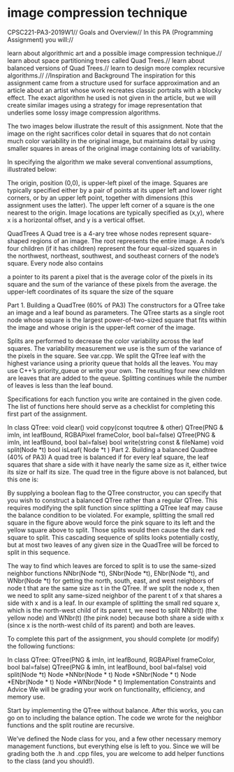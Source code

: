 # image compression technique
CPSC221-PA3-2019W1//
Goals and Overview//
In this PA (Programming Assignment) you will://

learn about algorithmic art and a possible image compression technique.//
learn about space partitioning trees called Quad Trees.//
learn about balanced versions of Quad Trees.//
learn to design more complex recursive algorithms.//
//Inspiration and Background
The inspiration for this assignment came from a structure used for surface approximation and an article about an artist whose work recreates classic portraits with a blocky effect. The exact algorithm he used is not given in the article, but we will create similar images using a strategy for image representation that underlies some lossy image compression algorithms.

The two images below illustrate the result of this assignment. Note that the image on the right sacrifices color detail in squares that do not contain much color variability in the original image, but maintains detail by using smaller squares in areas of the original image containing lots of variability.



In specifying the algorithm we make several conventional assumptions, illustrated below:

The origin, position (0,0), is upper-left pixel of the image.
Squares are typically specified either by a pair of points at its upper left and lower right corners, or by an upper left point, together with dimensions (this assignment uses the latter).
The upper left corner of a square is the one nearest to the origin.
Image locations are typically specified as (x,y), where x is a horizontal offset, and y is a vertical offset.

QuadTrees
A Quad tree is a 4-ary tree whose nodes represent square-shaped regions of an image. The root represents the entire image. A node’s four children (if it has children) represent the four equal-sized squares in the northwest, northeast, southwest, and southeast corners of the node’s square. Every node also contains

a pointer to its parent
a pixel that is the average color of the pixels in its square and the sum of the variance of these pixels from the average.
the upper-left coordinates of its square
the size of the square

Part 1. Building a QuadTree (60% of PA3)
The constructors for a QTree take an image and a leaf bound as parameters. The QTree starts as a single root node whose square is the largest power-of-two-sized square that fits within the image and whose origin is the upper-left corner of the image.

Splits are performed to decrease the color variability across the leaf squares. The variability measurement we use is the sum of the variance of the pixels in the square. See var.cpp. We split the QTree leaf with the highest variance using a priority queue that holds all the leaves. You may use C++’s priority_queue or write your own. The resulting four new children are leaves that are added to the queue. Splitting continues while the number of leaves is less than the leaf bound.

Specifications for each function you write are contained in the given code. The list of functions here should serve as a checklist for completing this first part of the assignment.

In class QTree:
void clear()
void copy(const toqutree & other)
QTree(PNG & imIn, int leafBound, RGBAPixel frameColor, bool bal=false)
QTree(PNG & imIn, int leafBound, bool bal=false)
bool write(string const & fileName)
void split(Node *t)
bool isLeaf( Node *t )
Part 2. Building a balanced Quadtree (40% of PA3)
A quad tree is balanced if for every leaf square, the leaf squares that share a side with it have nearly the same size as it, either twice its size or half its size. The quad tree in the figure above is not balanced, but this one is:


By supplying a boolean flag to the QTree constructor, you can specify that you wish to construct a balanced QTree rather than a regular QTree. This requires modifying the split function since splitting a QTree leaf may cause the balance condition to be violated. For example, splitting the small red square in the figure above would force the pink square to its left and the yellow square above to split. Those splits would then cause the dark red square to split. This cascading sequence of splits looks potentially costly, but at most two leaves of any given size in the QuadTree will be forced to split in this sequence.

The way to find which leaves are forced to split is to use the same-sized neighbor functions NNbr(Node *t), SNbr(Node *t), ENbr(Node *t), and WNbr(Node *t) for getting the north, south, east, and west neighbors of node t that are the same size as t in the QTree. If we split the node x, then we need to split any same-sized neighbor of the parent t of x that shares a side with x and is a leaf. In our example of splitting the small red square x, which is the north-west child of its parent t, we need to split NNbr(t) (the yellow node) and WNbr(t) (the pink node) because both share a side with x (since x is the north-west child of its parent) and both are leaves.

To complete this part of the assignment, you should complete (or modify) the following functions:

In class QTree:
QTree(PNG & imIn, int leafBound, RGBAPixel frameColor, bool bal=false)
QTree(PNG & imIn, int leafBound, bool bal=false)
void split(Node *t)
Node *NNbr(Node * t)
Node *SNbr(Node * t)
Node *ENbr(Node * t)
Node *WNbr(Node * t)
Implementation Constraints and Advice
We will be grading your work on functionality, efficiency, and memory use.

Start by implementing the QTree without balance. After this works, you can go on to including the balance option. The code we wrote for the neighbor functions and the split routine are recursive.

We’ve defined the Node class for you, and a few other necessary memory management functions, but everything else is left to you. Since we will be grading both the .h and .cpp files, you are welcome to add helper functions to the class (and you should!).
